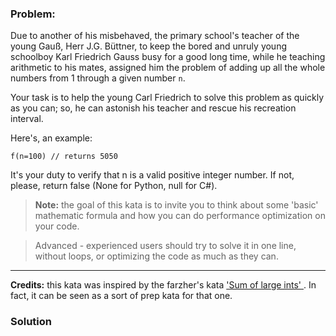 ### Problem:
<p>Due to another of his misbehaved, 
the primary school&apos;s teacher of the young Gau&#xDF;,  Herr J.G. B&#xFC;ttner, to keep the bored and unruly young schoolboy Karl Friedrich Gauss busy for a good long time, while he teaching arithmetic to his mates,
assigned him the problem of adding up all the whole numbers from 1 through a given number <code>n</code>.</p>
<p>Your task is to help the young Carl Friedrich to solve this problem as quickly as you can; so, he can astonish his teacher and rescue his recreation interval.</p>
<p>Here&apos;s, an example:</p>
<pre><code>f(n=100) // returns 5050 </code></pre><p>It&apos;s your duty to verify that n is a valid positive integer number. If not, please, return false (None for Python, null for C#).</p>
<blockquote>
<p><strong>Note:</strong> the goal of this kata is to invite you to think about some &apos;basic&apos; mathematic formula and how you can do performance optimization on your code. </p>
</blockquote>
<blockquote>
<p>Advanced - experienced users should try to solve it in one line, without loops, or optimizing the code as much as they can.</p>
</blockquote>
<hr>
<p><strong>Credits:</strong> this kata was inspired by the farzher&apos;s kata <a href="http://www.codewars.com/kata/54c2fc0552791928c9000517" target="_blank">&apos;Sum of large ints&apos; </a>. In fact, it can be seen as a sort of prep kata for that one. </p>

### Solution